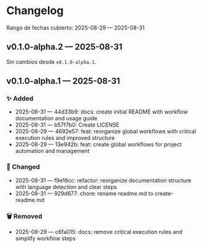 # Changelog

Rango de fechas cubierto: 2025-08-29 — 2025-08-31

## v0.1.0-alpha.2 — 2025-08-31

Sin cambios desde `v0.1.0-alpha.1`.

## v0.1.0-alpha.1 — 2025-08-31

### ✨ Added
- 2025-08-31 — 44d33b9: docs: create initial README with workflow documentation and usage guide
- 2025-08-31 — b57f7b0: Create LICENSE
- 2025-08-29 — 4692e57: feat: reorganize global workflows with critical execution rules and improved structure
- 2025-08-29 — 13e942b: feat: create global workflows for project automation and management

### 🔄 Changed
- 2025-08-31 — f9e18cc: refactor: reorganize documentation structure with language detection and clear steps
- 2025-08-31 — 929d677: chore: rename readme.md to create-readme.md

### 🗑️ Removed
- 2025-08-29 — c6fa015: docs: remove critical execution rules and simplify workflow steps
